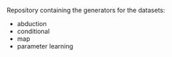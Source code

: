 Repository containing the generators for the datasets:
- abduction
- conditional
- map
- parameter learning